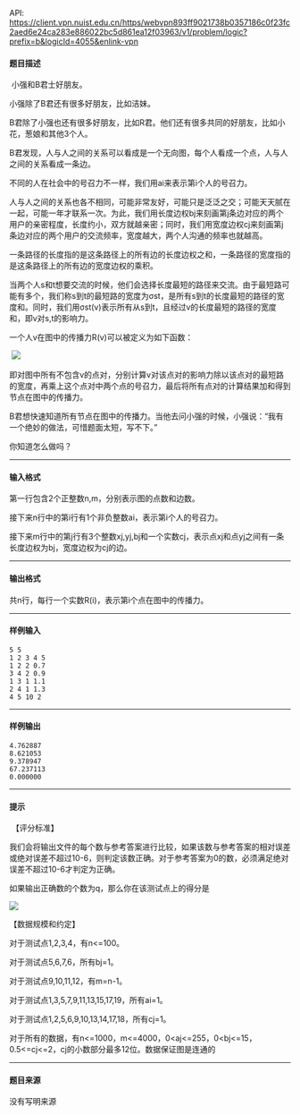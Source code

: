API: https://client.vpn.nuist.edu.cn/https/webvpn893ff9021738b0357186c0f23fc2aed6e24ca283e886022bc5d861ea12f03963/v1/problem/logic?prefix=b&logicId=4055&enlink-vpn

#### 题目描述

 小强和B君士好朋友。 

小强除了B君还有很多好朋友，比如洁妹。 

B君除了小强也还有很多好朋友，比如R君。他们还有很多共同的好朋友，比如小花，葱娘和其他3个人。 

B君发现，人与人之间的关系可以看成是一个无向图，每个人看成一个点，人与人之间的关系看成一条边。 

不同的人在社会中的号召力不一样，我们用ai来表示第i个人的号召力。 

人与人之间的关系也各不相同，可能非常友好，可能只是泛泛之交；可能天天腻在一起，可能一年才联系一次。为此，我们用长度边权bj来刻画第j条边对应的两个用户的亲密程度，长度约小，双方就越亲密；同时，我们用宽度边权cj来刻画第j条边对应的两个用户的交流频率，宽度越大，两个人沟通的频率也就越高。 

一条路径的长度指的是这条路径上的所有边的长度边权之和，一条路径的宽度指的是这条路径上的所有边的宽度边权的乘积。 

当两个人s和t想要交流的时候，他们会选择长度最短的路径来交流。由于最短路可能有多个，我们称s到t的最短路的宽度为σst，是所有s到t的长度最短的路径的宽度和。同时，我们用σst(v)表示所有从s到t，且经过v的长度最短的路径的宽度和，即v对s,t的影响力。 

一个人v在图中的传播力R(v)可以被定义为如下函数： 

 ![](../file/4055_0.jpg)

即对图中所有不包含v的点对，分别计算v对该点对的影响力除以该点对的最短路的宽度，再乘上这个点对中两个点的号召力，最后将所有点对的计算结果加和得到节点在图中的传播力。 

B君想快速知道所有节点在图中的传播力。当他去问小强的时候，小强说：“我有一个绝妙的做法，可惜题面太短，写不下。” 

你知道怎么做吗？ 

---

#### 输入格式

第一行包含2个正整数n,m，分别表示图的点数和边数。 

接下来n行中的第i行有1个非负整数ai，表示第i个人的号召力。 

接下来m行中的第j行有3个整数xj,yj,bj和一个实数cj，表示点xj和点yj之间有一条长度边权为bj，宽度边权为cj的边。 

---

#### 输出格式

共n行，每行一个实数R(i)，表示第i个点在图中的传播力。 

---

#### 样例输入
```
5 5
1 2 3 4 5
1 2 2 0.7
3 4 2 0.9
1 3 1 1.1
2 4 1 1.3
4 5 10 2
```

---

#### 样例输出
```
4.762887
8.621053
9.378947
67.237113
0.000000
```

---

#### 提示

 【评分标准】 

我们会将输出文件的每个数与参考答案进行比较，如果该数与参考答案的相对误差或绝对误差不超过10-6，则判定该数正确。对于参考答案为0的数，必须满足绝对误差不超过10-6才判定为正确。 

如果输出正确数的个数为q，那么你在该测试点上的得分是 

![](../file/4055_0.jpg)

【数据规模和约定】 

对于测试点1,2,3,4，有n<=100。 

对于测试点5,6,7,6，所有bj=1。 

对于测试点9,10,11,12，有m=n-1。 

对于测试点1,3,5,7,9,11,13,15,17,19，所有ai=1。 

对于测试点1,2,5,6,9,10,13,14,17,18，所有cj=1。 

对于所有的数据，有n<=1000，m<=4000，0<aj<=255，0<bj<=15，0.5<=cj<=2，cj的小数部分最多12位。数据保证图是连通的

---

#### 题目来源

没有写明来源